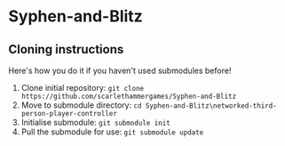# Syphen-and-Blitz

## Cloning instructions

Here's how you do it if you haven't used submodules before!

1. Clone initial repository: `git clone https://github.com/scarlethammergames/Syphen-and-Blitz`
2. Move to submodule directory: `cd Syphen-and-Blitz\networked-third-person-player-controller`
3. Initialise submodule: `git submodule init`
4. Pull the submodule for use: `git submodule update`
